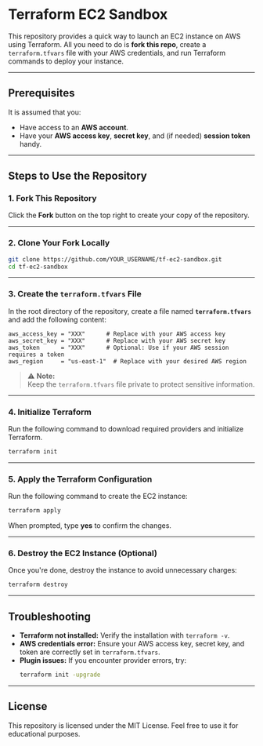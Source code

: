 # Terraform EC2 Sandbox

This repository provides a quick way to launch an EC2 instance on AWS using Terraform. All you need to do is **fork this repo**, create a `terraform.tfvars` file with your AWS credentials, and run Terraform commands to deploy your instance.

---

## Prerequisites

It is assumed that you:

- Have access to an **AWS account**.
- Have your **AWS access key**, **secret key**, and (if needed) **session token** handy.

---

## Steps to Use the Repository

### 1. Fork This Repository

Click the **Fork** button on the top right to create your copy of the repository.

---

### 2. Clone Your Fork Locally

```bash
git clone https://github.com/YOUR_USERNAME/tf-ec2-sandbox.git
cd tf-ec2-sandbox
```

---

### 3. Create the `terraform.tfvars` File

In the root directory of the repository, create a file named **`terraform.tfvars`** and add the following content:

```hcl
aws_access_key = "XXX"      # Replace with your AWS access key
aws_secret_key = "XXX"      # Replace with your AWS secret key
aws_token      = "XXX"      # Optional: Use if your AWS session requires a token
aws_region     = "us-east-1"  # Replace with your desired AWS region
```

> ⚠️ **Note:**  
> Keep the `terraform.tfvars` file private to protect sensitive information.

---

### 4. Initialize Terraform

Run the following command to download required providers and initialize Terraform.

```bash
terraform init
```

---

### 5. Apply the Terraform Configuration

Run the following command to create the EC2 instance:

```bash
terraform apply
```

When prompted, type **yes** to confirm the changes.

---

### 6. Destroy the EC2 Instance (Optional)

Once you're done, destroy the instance to avoid unnecessary charges:

```bash
terraform destroy
```

---

## Troubleshooting

- **Terraform not installed:** Verify the installation with `terraform -v`.
- **AWS credentials error:** Ensure your AWS access key, secret key, and token are correctly set in `terraform.tfvars`.
- **Plugin issues:** If you encounter provider errors, try:
  ```bash
  terraform init -upgrade
  ```

---

## License

This repository is licensed under the MIT License. Feel free to use it for educational purposes.
